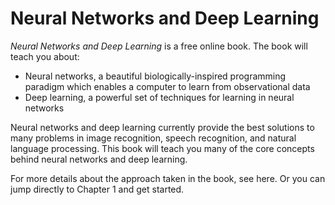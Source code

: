 # Neural Networks and Deep Learning
*Neural Networks and Deep Learning* is a free online book. The book will teach you about:

* Neural networks, a beautiful biologically-inspired programming paradigm which enables a computer to learn from observational data
* Deep learning, a powerful set of techniques for learning in neural networks

Neural networks and deep learning currently provide the best solutions to many problems in image recognition, speech recognition, and natural language processing. This book will teach you many of the core concepts behind neural networks and deep learning.

For more details about the approach taken in the book, see here. Or you can jump directly to Chapter 1 and get started.

